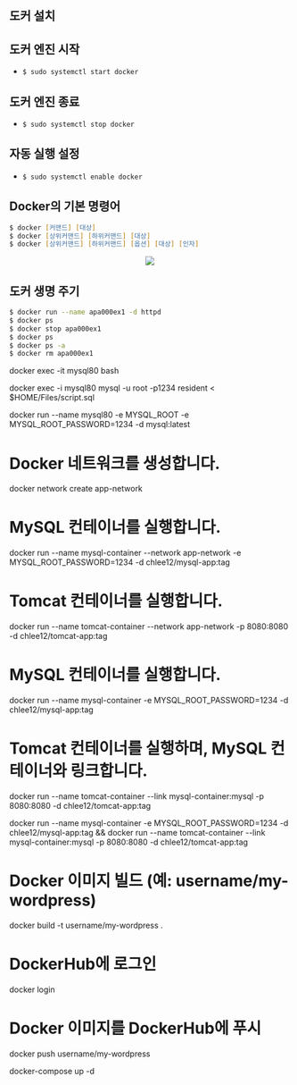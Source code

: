 ## 도커 설치

## 도커 엔진 시작

- `$ sudo systemctl start docker`

## 도커 엔진 종료

- `$ sudo systemctl stop docker`

## 자동 실행 설정

- `$ sudo systemctl enable docker`

## Docker의 기본 명령어

```zsh
$ docker [커맨드] [대상]
$ docker [상위커맨드] [하위커맨드] [대상]
$ docker [상위커맨드] [하위커맨드] [옵션] [대상] [인자]
```

<div align="center">
<img src="https://user-images.githubusercontent.com/97272787/240795097-ab7e75cb-8f5b-422b-b926-494647d247b7.png">
</div>

## 도커 생명 주기

```zsh
$ docker run --name apa000ex1 -d httpd
$ docker ps
$ docker stop apa000ex1
$ docker ps
$ docker ps -a
$ docker rm apa000ex1
```

docker exec -it mysql80 bash

docker exec -i mysql80 mysql -u root -p1234 resident < $HOME/Files/script.sql

docker run --name mysql80 -e MYSQL_ROOT -e MYSQL_ROOT_PASSWORD=1234 -d mysql:latest


# Docker 네트워크를 생성합니다.
docker network create app-network

# MySQL 컨테이너를 실행합니다.
docker run --name mysql-container --network app-network -e MYSQL_ROOT_PASSWORD=1234 -d chlee12/mysql-app:tag

# Tomcat 컨테이너를 실행합니다.
docker run --name tomcat-container --network app-network -p 8080:8080 -d chlee12/tomcat-app:tag


# MySQL 컨테이너를 실행합니다.
docker run --name mysql-container -e MYSQL_ROOT_PASSWORD=1234 -d chlee12/mysql-app:tag

# Tomcat 컨테이너를 실행하며, MySQL 컨테이너와 링크합니다.
docker run --name tomcat-container --link mysql-container:mysql -p 8080:8080 -d chlee12/tomcat-app:tag

docker run --name mysql-container -e MYSQL_ROOT_PASSWORD=1234 -d chlee12/mysql-app:tag && docker run --name tomcat-container --link mysql-container:mysql -p 8080:8080 -d chlee12/tomcat-app:tag


# Docker 이미지 빌드 (예: username/my-wordpress)
docker build -t username/my-wordpress .

# DockerHub에 로그인
docker login

# Docker 이미지를 DockerHub에 푸시
docker push username/my-wordpress

docker-compose up -d
